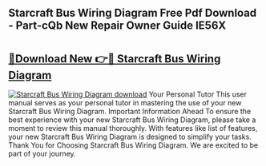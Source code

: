 ## Starcraft Bus Wiring Diagram Free Pdf Download - Part-cQb New Repair Owner Guide IE56X

# <h2><a href="http://dfj99fy.blite.top/?on=Starcraft+Bus+Wiring+Diagram">🔗Download New 👉🔴 Starcraft Bus Wiring Diagram</a></h2>

[![Starcraft Bus Wiring Diagram download](https://i.imgur.com/lujVjoI.png)](http://dfj99fy.blite.top/?on=Starcraft+Bus+Wiring+Diagram)
Your Personal Tutor This user manual serves as your personal tutor in mastering the use of your new Starcraft Bus Wiring Diagram. Important Information Ahead To ensure the best experience with your new Starcraft Bus Wiring Diagram, please take a moment to review this manual thoroughly. With features like list of features, your new Starcraft Bus Wiring Diagram is designed to simplify your tasks. Thank You for Choosing Starcraft Bus Wiring Diagram. We are excited to be part of your journey.
